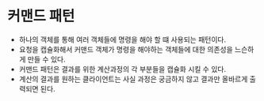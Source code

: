 # 커맨드 패턴

- 하나의 객체를 통해 여러 객체들에 명령을 해야 할 떄 사용되는 패턴이다.
- 요청을 캡슐화해서 커맨드 객체가 명령을 해야하는 객체들에 대한 의존성을 느슨하게 만들 수 있다.
- 커맨드 패턴은 결과를 위한 계산과정의 각 부분들을 캡슐화 시킬 수 있다.
- 계산의 결과를 원하는 클라이언트는 사실 과정은 궁금하지 않고 결과만 올바르게 출력되면 된다.
